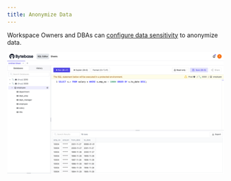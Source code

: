 ```yaml
---
title: Anonymize Data
---
```


Workspace Owners and DBAs can [configure data sensitivity](/docs/administration/anonymize-data) to anonymize data.

![query result](/static/docs/administration/anonymize-data/anonymize-data-masked.webp)
